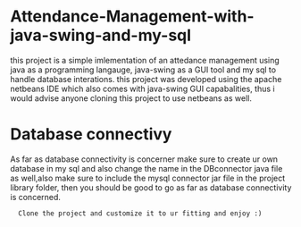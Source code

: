 # Attendance-Management-with-java-swing-and-my-sql
  this project is a simple imlementation of an attedance management using java as a programming langauge, java-swing as a GUI tool and my sql to handle database interations.
  this project was developed using the apache netbeans IDE which also comes with java-swing GUI capabalities, thus i would advise anyone cloning this project to use netbeans as well.
  # Database connectivy
  As far as database connectivity is concerner make sure to create ur own database in my sql and also change the name in the DBconnector java file as well,also make sure to include the mysql connector jar file in the project library folder, then you should be good to go as far as database connectivity is concerned.

      Clone the project and customize it to ur fitting and enjoy :)
